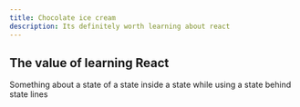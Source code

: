 ```yaml
---
title: Chocolate ice cream
description: Its definitely worth learning about react
---
```

## The value of learning React

Something about a state of a state inside a state while using a state behind state lines